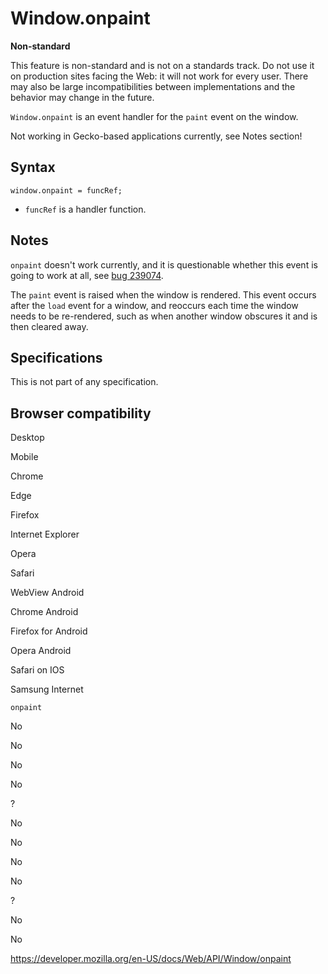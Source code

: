 Window.onpaint
==============

**Non-standard**

This feature is non-standard and is not on a standards track. Do not use it on production sites facing the Web: it will not work for every user. There may also be large incompatibilities between implementations and the behavior may change in the future.

`Window.onpaint` is an event handler for the `paint` event on the window.

Not working in Gecko-based applications currently, see Notes section!

Syntax
------

    window.onpaint = funcRef;

-   `funcRef` is a handler function.

Notes
-----

`onpaint` doesn't work currently, and it is questionable whether this event is going to work at all, see [bug 239074](https://bugzilla.mozilla.org/show_bug.cgi?id=239074).

The `paint` event is raised when the window is rendered. This event occurs after the `load` event for a window, and reoccurs each time the window needs to be re-rendered, such as when another window obscures it and is then cleared away.

Specifications
--------------

This is not part of any specification.

Browser compatibility
---------------------

Desktop

Mobile

Chrome

Edge

Firefox

Internet Explorer

Opera

Safari

WebView Android

Chrome Android

Firefox for Android

Opera Android

Safari on IOS

Samsung Internet

`onpaint`

No

No

No

No

?

No

No

No

No

?

No

No

<a href="https://developer.mozilla.org/en-US/docs/Web/API/Window/onpaint" class="_attribution-link">https://developer.mozilla.org/en-US/docs/Web/API/Window/onpaint</a>
